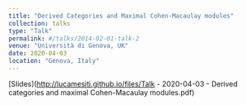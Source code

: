 ```yaml
---
title: "Derived Categories and Maximal Cohen-Macaulay modules"
collection: talks
type: "Talk"
permalink: #/talks/2014-02-01-talk-2
venue: "Università di Genova, UK"
date: 2020-04-03
location: "Genova, Italy"
---
```


[Slides](http://lucamesiti.github.io/files/Talk - 2020-04-03 - Derived categories and maximal Cohen-Macaulay modules.pdf)
